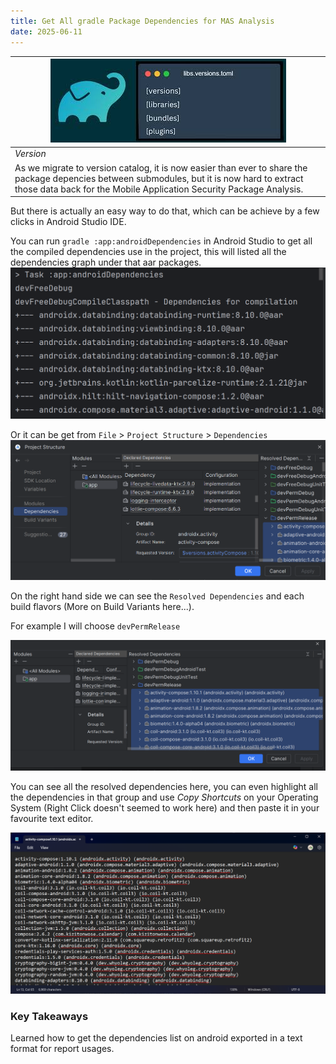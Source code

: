 ```yaml
---
title: Get All gradle Package Dependencies for MAS Analysis
date: 2025-06-11
---
```

| ![space-1.jpg](gradle.png) |
| --- |
| _Version_ |
| As we migrate to version catalog, it is now easier than ever to share the package depencies between submodules, but it is now hard to extract those data back for the Mobile Application Security Package Analysis. |

But there is actually an easy way to do that, which can be achieve by a few clicks in Android Studio IDE.

You can run `gradle :app:androidDependencies` in Android Studio to get all the compiled dependencies use in the project, this will listed all the dependencies graph under that aar packages. ![alt text](gradle_dep.png)

Or it can be get from `File` > `Project Structure` > `Dependencies` ![alt text](project_structure.png)

On the right hand side we can see the `Resolved Dependencies` and each build flavors (More on Build Variants here...).

For example I will choose `devPermRelease`

![Right Tab Enlarged](image.png)

You can see all the resolved dependencies here, you can even highlight all the dependencies in that group and use _Copy Shortcuts_ on your Operating System (Right Click doesn't seemed to work here) and then paste it in your favourite text editor.

![Copied Dependencies Example](image-1.png)

### Key Takeaways

Learned how to get the dependencies list on android exported in a text format for report usages.